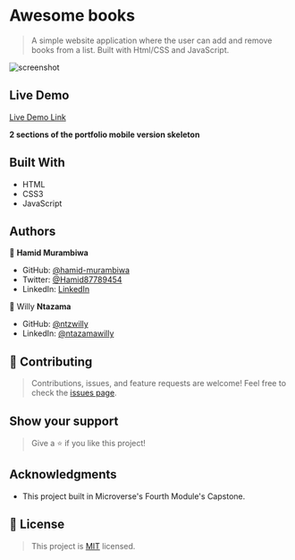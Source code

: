 # Awesome books
> A simple website application where the user can add and remove books from a list. Built with Html/CSS and JavaScript.


![screenshot](https://user-images.githubusercontent.com/9049260/133600920-7d09cc35-cc77-427f-b8e6-cb2cdcb7f211.png)

## Live Demo

[Live Demo Link](https://hamid-murambiwa.github.io/Awesome-books/)

**2 sections of the portfolio mobile version skeleton**

## Built With

- HTML 
- CSS3
- JavaScript

## Authors

👤 **Hamid Murambiwa**

- GitHub: [@hamid-murambiwa](https://github.com/hamid-murambiwa/)
- Twitter: [@Hamid87789454](https://twitter.com/Hamid87789454/)
- LinkedIn: [LinkedIn](https://linkedin.com/in/hamid-murambiwa/)


👤 Willy **Ntazama**

- GitHub: [@ntzwilly](https://github.com/ntzwilly)
- LinkedIn: [@ntazamawilly](https://linkedin.com/in/ntazama-willy-b676b7a)

## 🤝 Contributing

>Contributions, issues, and feature requests are welcome!
>Feel free to check the [issues page](../../issues/).

## Show your support

>Give a ⭐️ if you like this project!

## Acknowledgments

- This project built in Microverse's Fourth Module's Capstone.

## 📝 License

>This project is [MIT](./MIT.md) licensed.